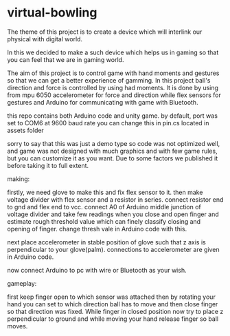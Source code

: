 # virtual-bowling
The theme of this project is to create a device which will interlink our physical with digital world. 

In this we decided to make a such device which helps us in gaming so that you can feel that we are in gaming world. 

The aim of this project is to control game with hand moments and gestures so that we can get a better experience of gamming. In this project ball's direction and force is controlled by using had moments. It is done by using from mpu 6050 accelerometer for force and direction while flex sensors for gestures and Arduino for communicating with game with Bluetooth. 

this repo contains both Arduino code and unity game. by default, port was set to COM6 at 9600 baud rate you can change this in pin.cs located in assets folder 

sorry to say that this was just a demo type so code was not optimized well, and game was not designed with much graphics and with few game rules, but you can customize it as you want. Due to some factors we published it before taking it to full extent. 

making: 

firstly, we need glove to make this and fix flex sensor to it. then make voltage divider with flex sensor and a resistor in series. connect resistor end to gnd and flex end to vcc. connect A0 of Arduino middle junction of voltage divider and take few readings when you close and open finger and estimate rough threshold value which can finely classify closing and opening of finger. change thresh vale in Arduino code with this. 

next place accelerometer in stable position of glove such that z axis is perpendicular to your glove(palm). connections to accelerometer are given in Arduino code. 

now connect Arduino to pc with wire or Bluetooth as your wish. 

gameplay: 

first keep finger open to which sensor was attached then by rotating your hand you can set to which direction ball has to move and then close finger so that direction was fixed. While finger in closed position now try to place z perpendicular to ground and while moving your hand release finger so ball moves. 
